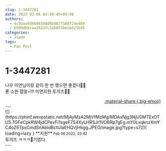 ```yaml
---
slug: 1-3447281
date: 2022-02-06 03:40:49+09:00
authors:
  - 4c3baa9d6896580d8b987f588f2de404
  - 6599dbbcaa26237c2ab0f3becb421b45
categories:
  - Jiwon
tags:
  - Fan Post
---
```


# 1-3447281

<div class="post-container" markdown="1">
<div class="content-container md-sidebar__scrollwrap" markdown="1">

나우 미연님이랑 같이 한 번 했으면 좋겠다🥺🥺<br>퐁 소원 젭알~!!! 미연지원 토끼즈🐰🐰

</div>
</div>

<div style="text-align: right;" markdown="1">
<a href="https://weverse.io/fromis9/fanpost/1-3447281" style="text-align: right;">:material-share:{.big-emoji}</a>
</div>
---

<div class="comments-container md-sidebar__scrollwrap" markdown="1">
<div class="comment" markdown="1">
<div class='id-container' markdown="1">
![](https://phinf.wevpstatic.net/MjAyMzA2MjVfMzMg/MDAxNjg3NjU0MTExOTU5.7GFeCpkRW4jdCPevFi1sgeF7S4XyLHRSJr1VOBRp7gEg.mY0LxqknzXmYC4oZ6TpxCmdSnAbldBctUiaEHQVjHkgg.JPEG/image.jpg?type=s72){ loading=lazy }
**<span class="artist">지원</span>** <small>Feb 06 2022, 03:42</small><br>
</div>
<div class='comment-body' markdown="1">
토끼즈 ㅋㅋㅋ🙈기엽다
</div>
</div>
</div>
---
